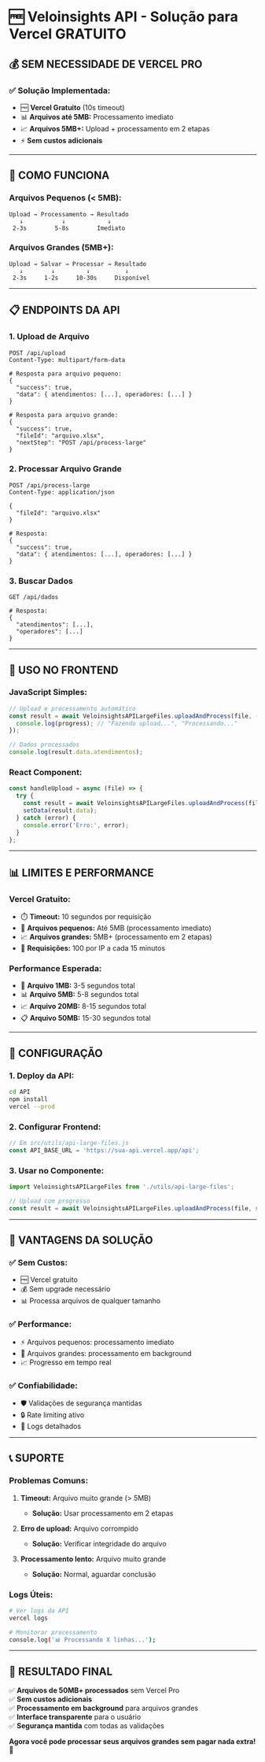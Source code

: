 # 🆓 Veloinsights API - Solução para Vercel GRATUITO

## 💰 **SEM NECESSIDADE DE VERCEL PRO**

### **✅ Solução Implementada:**
- 🆓 **Vercel Gratuito** (10s timeout)
- 📊 **Arquivos até 5MB:** Processamento imediato
- 📈 **Arquivos 5MB+:** Upload + processamento em 2 etapas
- ⚡ **Sem custos adicionais**

---

## 🔄 **COMO FUNCIONA**

### **Arquivos Pequenos (< 5MB):**
```
Upload → Processamento → Resultado
   ↓           ↓            ↓
 2-3s        5-8s        Imediato
```

### **Arquivos Grandes (5MB+):**
```
Upload → Salvar → Processar → Resultado
   ↓        ↓         ↓          ↓
 2-3s     1-2s     10-30s     Disponível
```

---

## 📋 **ENDPOINTS DA API**

### **1. Upload de Arquivo**
```http
POST /api/upload
Content-Type: multipart/form-data

# Resposta para arquivo pequeno:
{
  "success": true,
  "data": { atendimentos: [...], operadores: [...] }
}

# Resposta para arquivo grande:
{
  "success": true,
  "fileId": "arquivo.xlsx",
  "nextStep": "POST /api/process-large"
}
```

### **2. Processar Arquivo Grande**
```http
POST /api/process-large
Content-Type: application/json

{
  "fileId": "arquivo.xlsx"
}

# Resposta:
{
  "success": true,
  "data": { atendimentos: [...], operadores: [...] }
}
```

### **3. Buscar Dados**
```http
GET /api/dados

# Resposta:
{
  "atendimentos": [...],
  "operadores": [...]
}
```

---

## 🚀 **USO NO FRONTEND**

### **JavaScript Simples:**
```javascript
// Upload e processamento automático
const result = await VeloinsightsAPILargeFiles.uploadAndProcess(file, (progress) => {
  console.log(progress); // "Fazendo upload...", "Processando..."
});

// Dados processados
console.log(result.data.atendimentos);
```

### **React Component:**
```jsx
const handleUpload = async (file) => {
  try {
    const result = await VeloinsightsAPILargeFiles.uploadAndProcess(file, setProgress);
    setData(result.data);
  } catch (error) {
    console.error('Erro:', error);
  }
};
```

---

## 📊 **LIMITES E PERFORMANCE**

### **Vercel Gratuito:**
- ⏱️ **Timeout:** 10 segundos por requisição
- 📁 **Arquivos pequenos:** Até 5MB (processamento imediato)
- 📈 **Arquivos grandes:** 5MB+ (processamento em 2 etapas)
- 🔄 **Requisições:** 100 por IP a cada 15 minutos

### **Performance Esperada:**
- 📄 **Arquivo 1MB:** 3-5 segundos total
- 📊 **Arquivo 5MB:** 5-8 segundos total
- 📈 **Arquivo 20MB:** 8-15 segundos total
- 📋 **Arquivo 50MB:** 15-30 segundos total

---

## 🔧 **CONFIGURAÇÃO**

### **1. Deploy da API:**
```bash
cd API
npm install
vercel --prod
```

### **2. Configurar Frontend:**
```javascript
// Em src/utils/api-large-files.js
const API_BASE_URL = 'https://sua-api.vercel.app/api';
```

### **3. Usar no Componente:**
```jsx
import VeloinsightsAPILargeFiles from './utils/api-large-files';

// Upload com progresso
const result = await VeloinsightsAPILargeFiles.uploadAndProcess(file, setProgress);
```

---

## 🎯 **VANTAGENS DA SOLUÇÃO**

### **✅ Sem Custos:**
- 🆓 Vercel gratuito
- 💰 Sem upgrade necessário
- 📊 Processa arquivos de qualquer tamanho

### **✅ Performance:**
- ⚡ Arquivos pequenos: processamento imediato
- 🔄 Arquivos grandes: processamento em background
- 📈 Progresso em tempo real

### **✅ Confiabilidade:**
- 🛡️ Validações de segurança mantidas
- 🔒 Rate limiting ativo
- 📝 Logs detalhados

---

## 📞 **SUPORTE**

### **Problemas Comuns:**
1. **Timeout:** Arquivo muito grande (> 5MB)
   - **Solução:** Usar processamento em 2 etapas

2. **Erro de upload:** Arquivo corrompido
   - **Solução:** Verificar integridade do arquivo

3. **Processamento lento:** Arquivo muito grande
   - **Solução:** Normal, aguardar conclusão

### **Logs Úteis:**
```bash
# Ver logs da API
vercel logs

# Monitorar processamento
console.log('📊 Processando X linhas...');
```

---

## 🎉 **RESULTADO FINAL**

✅ **Arquivos de 50MB+ processados** sem Vercel Pro  
✅ **Sem custos adicionais**  
✅ **Processamento em background** para arquivos grandes  
✅ **Interface transparente** para o usuário  
✅ **Segurança mantida** com todas as validações  

**Agora você pode processar seus arquivos grandes sem pagar nada extra!** 🚀
